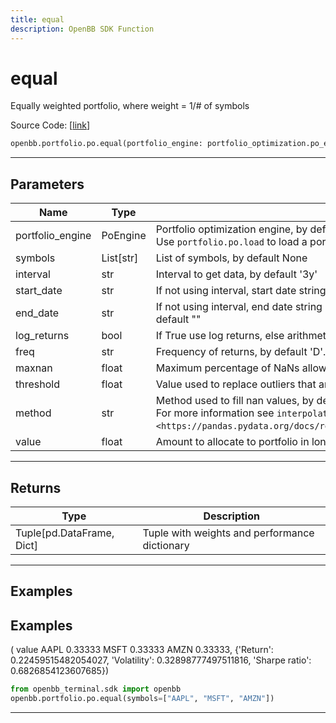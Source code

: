 ```yaml
---
title: equal
description: OpenBB SDK Function
---
```


# equal

Equally weighted portfolio, where weight = 1/# of symbols

Source Code: [[link](https://github.com/OpenBB-finance/OpenBBTerminal/tree/main/openbb_terminal/portfolio/portfolio_optimization/po_model.py#L2063)]

```python
openbb.portfolio.po.equal(portfolio_engine: portfolio_optimization.po_engine.PoEngine = None, symbols: List[str] = None, kwargs: Any)
```

---

## Parameters

| Name | Type | Description | Default | Optional |
| ---- | ---- | ----------- | ------- | -------- |
| portfolio_engine | PoEngine | Portfolio optimization engine, by default None<br/>Use `portfolio.po.load` to load a portfolio engine | None | True |
| symbols | List[str] | List of symbols, by default None | None | True |
| interval | str | Interval to get data, by default '3y' | None | True |
| start_date | str | If not using interval, start date string (YYYY-MM-DD), by default "" | None | True |
| end_date | str | If not using interval, end date string (YYYY-MM-DD). If empty use last weekday, by default "" | None | True |
| log_returns | bool | If True use log returns, else arithmetic returns, by default False | None | True |
| freq | str | Frequency of returns, by default 'D'. Options: 'D' for daily, 'W' for weekly, 'M' for monthly | None | True |
| maxnan | float | Maximum percentage of NaNs allowed in the data, by default 0.05 | None | True |
| threshold | float | Value used to replace outliers that are higher than threshold, by default 0.0 | None | True |
| method | str | Method used to fill nan values, by default 'time'<br/>For more information see `interpolate <https://pandas.pydata.org/docs/reference/api/pandas.DataFrame.interpolate.html>`__. | None | True |
| value | float | Amount to allocate to portfolio in long positions, by default 1.0 | None | True |


---

## Returns

| Type | Description |
| ---- | ----------- |
| Tuple[pd.DataFrame, Dict] | Tuple with weights and performance dictionary |
---

## Examples
## Examples

(        value
 AAPL  0.33333
 MSFT  0.33333
 AMZN  0.33333,
 {'Return': 0.22459515482054027,
  'Volatility': 0.32898777497511816,
  'Sharpe ratio': 0.6826854123607685})

```python
from openbb_terminal.sdk import openbb
openbb.portfolio.po.equal(symbols=["AAPL", "MSFT", "AMZN"])
```

---

